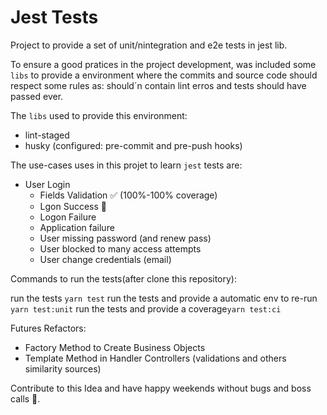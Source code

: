 # Jest Tests

Project to provide a set of unit/nintegration and e2e tests in jest lib.

To ensure a good pratices in the project development, was included some `libs` to provide a environment where the commits and source code should respect some rules as:
 should´n contain lint erros and tests should have passed ever.

The `libs` used to provide this environment:

- lint-staged
- husky (configured: pre-commit and pre-push hooks)

The use-cases uses in this projet to learn `jest` tests are:
- User Login
  - Fields Validation ✅ (100%-100% coverage)
  - Lgon Success 🚸
  - Logon Failure
  - Application failure
  - User missing password (and renew pass)
  - User blocked to many access attempts
  - User change credentials (email)
  
  
Commands to run the tests(after clone this repository):

  run the tests ``yarn test``
  run the tests and provide a automatic env to re-run ``yarn test:unit``
  run the tests and provide a coverage``yarn test:ci``
  
Futures Refactors:
 - Factory Method to Create Business Objects
 - Template Method in Handler Controllers (validations and others similarity sources)

Contribute to this Idea and have happy weekends without bugs and boss calls 🤗.
